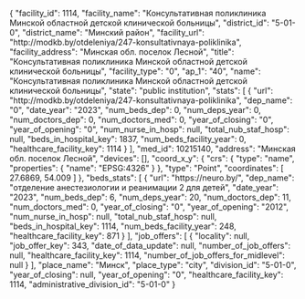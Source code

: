 {
    "facility_id": 1114,
    "facility_name": "Консультативная поликлиника Минской областной детской клинической больницы",
    "district_id": "5-01-0",
    "district_name": "Минский район",
    "facility_url": "http:\/\/modkb.by\/otdeleniya\/247-konsultativnaya-poliklinika",
    "facility_address": "Минская обл. поселок Лесной",
    "title": "Консультативная поликлиника Минской областной детской клинической больницы",
    "facility_type": "0",
    "ap_1": "40",
    "name": "Консультативная поликлиника Минской областной детской клинической больницы",
    "state": "public institution",
    "stats": [
        {
            "url": "http:\/\/modkb.by\/otdeleniya\/247-konsultativnaya-poliklinika",
            "dep_name": "0",
            "date_year": "2023",
            "num_beds_dep": 0,
            "num_deps_year": 0,
            "num_doctors_dep": 0,
            "num_doctors_med": 0,
            "year_of_closing": "0",
            "year_of_opening": "0",
            "num_nurse_in_hosp": null,
            "total_nub_staf_hosp": null,
            "beds_in_hospital_key": 1837,
            "num_beds_facility_year": 0,
            "healthcare_facility_key": 1114
        }
    ],
    "med_id": 10215140,
    "address": "Минская обл. поселок Лесной",
    "devices": [],
    "coord_x_y": {
        "crs": {
            "type": "name",
            "properties": {
                "name": "EPSG:4326"
            }
        },
        "type": "Point",
        "coordinates": [
            27.6869,
            54.009
        ]
    },
    "beds_stats": [
        {
            "url": "https:\/\/neuro.by\/",
            "dep_name": "отделение анестезиологии и реанимации 2 для детей",
            "date_year": "2023",
            "num_beds_dep": 6,
            "num_deps_year": 20,
            "num_doctors_dep": 11,
            "num_doctors_med": 0,
            "year_of_closing": "0",
            "year_of_opening": "2012",
            "num_nurse_in_hosp": null,
            "total_nub_staf_hosp": null,
            "beds_in_hospital_key": 1114,
            "num_beds_facility_year": 248,
            "healthcare_facility_key": 871
        }
    ],
    "job_offers": [
        {
            "locality": null,
            "job_offer_key": 343,
            "date_of_data_update": null,
            "number_of_job_offers": null,
            "healthcare_facility_key": 1114,
            "number_of_job_offers_for_midlevel": null
        }
    ],
    "place_name": "Минск",
    "place_type": "city",
    "division_id": "5-01-0",
    "year_of_closing": null,
    "year_of_opening": "0",
    "healthcare_facility_key": 1114,
    "administrative_division_id": "5-01-0"
}